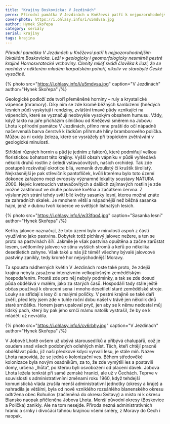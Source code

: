 ```yaml
---
title: "Krajiny Boskovicka: V Jezdinách"
perex: Přírodní památka V Jezdinách u Kněževsi patří k nejpozoruhodnějším lokalitám Boskovicka. Leží v geologicky i geomorfologicky nesmírně pestré krajině Hornosvratecké vrchoviny.
cover-photo: https://i.ohlasy.info/i/u5mdvsa.jpg
author: Hynek Skořepa
category: seriály
serial: krajiny
tags: krajina
---
```


*Přírodní památka V Jezdinách u Kněževsi patří k nejpozoruhodnějším lokalitám Boskovicka. Leží v geologicky i geomorfologicky nesmírně pestré krajině Hornosvratecké vrchoviny. Členitý reliéf svádí člověka k iluzi, že se nachází v některém mladém karpatském pohoří, nikoliv ve starobylé České vysočině.*

{% photo src="https://i.ohlasy.info/i/u5mdvsa.jpg" caption="V Jezdinách" author="Hynek Skořepa" /%}

Geologické podloží zde tvoří přeměněné horniny – ruly a krystalické vápence (mramory). Díky nim se zde kromě běžných kambizemí (hnědých lesních půd) vyskytují i rendziny, zvláštní tmavé půdy vznikající na vápencích, které se vyznačují neobvykle vysokým obsahem humusu. Vždy, když takto na jaře přicházím silničkou od Kněževsi směrem na Jobovu Lhotu k přírodní památce V Jezdinách, přímo mne praští do očí nápadně načervenalá barva čerstvě k řádkům přihrnuté hlíny bramborového políčka. Můžou za ni oxidy železa, které se vysrážely při tropickém zvětrávání v geologické minulosti.

Střídání různých hornin a půd je jedním z faktorů, které podmiňují velkou floristickou bohatost této krajiny. Vyšší obsah vápníku v půdě vyhledává několik druhů rostlin z čeledi vstavačovitých, našich orchidejí. Tak zde postupně rozkvétají okrotice bílá, vemeník dvoulistý či kruštík širolistý. Nejkrásnější je pak střevíčník pantoflíček, kvůli kterému bylo toto území dokonce zařazeno mezi evropsky významné lokality soustavy NATURA 2000. Nejvíc kvetoucích vstavačovitých a dalších zajímavých rostlin je zde možné zastihnout ve druhé polovině května a začátkem června. Z výslunných strání tehdy svítí bílé květy sasanky lesní, kterou možná znáte ze zahradních skalek. Je mnohem větší a nápadnější než běžná sasanka hajní, jenž v dubnu tvoří koberce ve světlých listnatých lesích.

{% photo src="https://i.ohlasy.info/i/w33fqq4.jpg" caption="Sasanka lesní" author="Hynek Skořepa" /%}

Keříky jalovce naznačují, že toto území bylo v minulosti aspoň z části využíváno jako pastvina. Dobytek totiž pichlavý jalovec nežere, a ten se proto na pastvinách šíří. Jakmile je však pastvina opuštěna a začne zarůstat lesem, světlomilný jalovec ve stínu vyšších stromů a keřů po několika desetiletích zahyne. Však také u nás již téměř všechny bývalé jalovcové pastviny zanikly, tedy kromě hor nejvýchodnější Moravy.

Ta spousta nádherných květin V Jezdinách roste také proto, že zdejší krajina nebyla zasažena intenzivním velkoplošným zemědělským hospodařením. Prostě zde pro něj nebyly podmínky, a tak se zde dosud půda obdělává v malém, jako za starých časů. Hospodáři tady stále ještě občas používají k obracení sena i mnoho desetiletí staré zemědělské stroje. Louky se střídají s lesy či s malými políčky. V pestré krajině se také daří zvěři, před lety jsem zde v tuhle roční dobu našel v trávě jen několik dnů staré srnčátko. Honem jsem upaloval pryč, jen aby se k němu nedostal můj lidský pach, který by pak jeho srnčí mámu natolik vystrašil, že by se k mláděti už nevrátila.

{% photo src="https://i.ohlasy.info/i/cv6rbhy.jpg" caption="V Jezdinách" author="Hynek Skořepa" /%}

V Jobově Lhotě ovšem už ubývá starousedlíků a přibývá chalupářů, což je osudem snad všech podobných odlehlých míst. Těch, kteří chtějí pracně obdělávat půdu, již naši předkové kdysi vyrvali lesu, je stále míň. Název Lhota napovídá, že se jedná o kolonizační ves. Během středověké kolonizace byla novým osadníkům, za to, že zde vymýtili les a postavili domy, určena „lhůta“, po kterou byli osvobozeni od placení dávek. Jobova Lhota ležela tenkrát při samé zemské hranici, ale už v Čechách. Teprve v souvislosti s administrativními změnami roku 1960, když tehdejší komunistická vláda zrušila menší administrativní jednotky (okresy a kraje) a nahradila je většími, byla od nově vzniklého rozsáhlého blanenského okresu odtržena obec Bohuňov (začleněná do okresu Svitavy) a místo ní k okresu Blansko naopak přičleněna Jobova Lhota. Menší původní okresy (Boskovice a Polička) zanikly. Ale na tom nesejde. Příroda nezná administrativních hranic a srnky i divočáci táhnou krajinou všemi směry, z Moravy do Čech i naopak.
